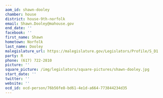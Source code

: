 ```yaml
---
aom_id: shawn-dooley
chamber: house
district: house-9th-norfolk
email: Shawn.Dooley@mahouse.gov
end_date: ''
facebook: ''
first_name: Shawn
hometown: Norfolk
last_name: Dooley
malegislature_url: https://malegislature.gov/Legislators/Profile/S_D1
party: R
phone: (617) 722-2810
picture: ''
square_picture: /img/legislators/square-pictures/shawn-dooley.jpg
start_date: ''
twitter: ''
website: ''
ocd_id: ocd-person/76b56fe8-bd61-4e1d-a664-773844234d35
---
```


